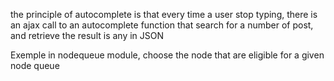 the principle of autocomplete is that 
every time a user stop typing, there is an ajax call to an autocomplete function that search for a number of post, and retrieve the result is any in JSON

Exemple in nodequeue module, choose the node that are eligible for a given node queue

